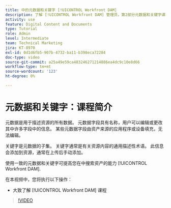 ```yaml
---
title: 中的元数据和关键字 [!UICONTROL Workfront DAM]
description: 了解 [!UICONTROL Workfront DAM] 管理员，第2部分元数据和关键字课程。
activity: use
feature: Digital Content and Documents
type: Tutorial
role: Admin
level: Intermediate
team: Technical Marketing
jira: KT-8970
exl-id: 0d1d6fb5-907b-4732-ba11-b398eca72284
doc-type: video
source-git-commit: a25a49e59ca483246271214886ea4dc9c10e8d66
workflow-type: tm+mt
source-wordcount: '123'
ht-degree: 0%

---
```


# 元数据和关键字：课程简介

元数据是用于描述资源的所有数据。 元数据字段具有名称，用户可以编辑或更改其中许多字段中的信息。 某些元数据字段由资产来源的应用程序或设备填充，无法编辑。

关键字是元数据的子集。 关键字通常是有关资源内容的通用描述性术语。 此信息会添加到资源，通常在上传后手动添加。

使用一致的元数据和关键字可提高您在中搜索资产的能力 [!UICONTROL Workfront DAM].

在本视频中，您将执行以下操作：

* 大致了解 [!UICONTROL Workfront DAM] 课程

>[!VIDEO](https://video.tv.adobe.com/v/335233/?quality=12&learn=on)
